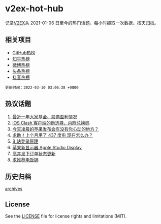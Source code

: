 # v2ex-hot-hub

 记录[V2EX](https://www.v2ex.com/)从 2021-01-06 日至今的热门话题。每小时抓取一次数据，按天[归档](archives)。
 
 ## 相关项目

- [GitHub热榜](https://github.com/lonnyzhang423/github-hot-hub)
- [知乎热榜](https://github.com/lonnyzhang423/zhihu-hot-hub)
- [微博热榜](https://github.com/lonnyzhang423/weibo-hot-hub)
- [头条热榜](https://github.com/lonnyzhang423/toutiao-hot-hub)
- [抖音热榜](https://github.com/lonnyzhang423/douyin-hot-hub)


 `更新时间：2022-03-10 03:06:38 +0800`

## 热议话题

1. [最近一年大家基金、股票盈利情况](https://www.v2ex.com/t/839064)
1. [iOS Clash 客户端的新选择，内附兑换码](https://www.v2ex.com/t/839223)
1. [今天凌晨的苹果发布会有没有你心动的地方？](https://www.v2ex.com/t/839002)
1. [求助！上个月用了 437 度电 现在怎么办？](https://www.v2ex.com/t/839095)
1. [B 站登录原理](https://www.v2ex.com/t/839140)
1. [苹果新显示器 Apple Studio Display](https://www.v2ex.com/t/838999)
1. [高并发下订单状态更新](https://www.v2ex.com/t/839046)
1. [求推荐电饭锅](https://www.v2ex.com/t/839023)

## 历史归档

[archives](archives)

## License

See the [LICENSE](LICENSE) file for license rights and limitations (MIT).
